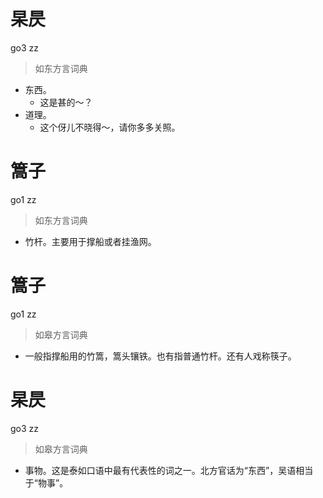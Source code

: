 # 杲昃
go3 zz
> 如东方言词典
- 东西。
  - 这是甚的～？
- 道理。
  - 这个伢儿不晓得～，请你多多关照。

# 篙子
go1 zz
> 如东方言词典
- 竹杆。主要用于撑船或者挂渔网。

# 篙子
go1 zz
> 如皋方言词典
- 一般指撑船用的竹篙，篙头镶铁。也有指普通竹杆。还有人戏称筷子。

# 杲昃
go3 zz
> 如皋方言词典
- 事物。这是泰如口语中最有代表性的词之一。北方官话为“东西”，吴语相当于“物事”。
